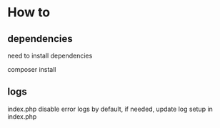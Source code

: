 # How to

## dependencies

need to install dependencies

composer install

## logs

index.php disable error logs by default, if needed, update log setup in index.php
